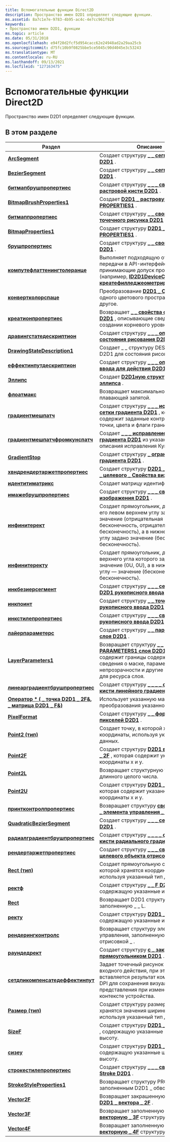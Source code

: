 ```yaml
---
title: Вспомогательные функции Direct2D
description: Пространство имен D2D1 определяет следующие функции.
ms.assetid: 8a7c1e7e-9783-4b95-ac4c-4e7cc961f928
keywords:
- Пространство имен D2D1, функции
ms.topic: article
ms.date: 05/31/2018
ms.openlocfilehash: e94f20d2fcf5d954cacc62e24948ad2a29aa25cb
ms.sourcegitcommit: d75fc10b9f0825bbe5ce5045c90d4045e3c53243
ms.translationtype: MT
ms.contentlocale: ru-RU
ms.lasthandoff: 09/13/2021
ms.locfileid: "127163475"
---
```

# <a name="direct2d-helper-functions"></a>Вспомогательные функции Direct2D

Пространство имен D2D1 определяет следующие функции.

## <a name="in-this-section"></a>В этом разделе



| Раздел                                                                                                                 | Описание                                                                                                                                                                                                                                    |
|-----------------------------------------------------------------------------------------------------------------------|------------------------------------------------------------------------------------------------------------------------------------------------------------------------------------------------------------------------------------------------|
| [**ArcSegment**](/windows/desktop/api/d2d1helper/nf-d2d1helper-arcsegment)<br/>                                                                           | Создает структуру [**\_ \_ сегмента дуги D2D1**](/windows/desktop/api/d2d1/ns-d2d1-d2d1_arc_segment) .<br/>                                                                                                                                                                 |
| [**BezierSegment**](/windows/desktop/api/d2d1helper/nf-d2d1helper-beziersegment)<br/>                                                                     | Создает структуру [**\_ \_ сегмента Безье D2D1**](/windows/desktop/api/d2d1/ns-d2d1-d2d1_bezier_segment) .<br/>                                                                                                                                                           |
| [**битмапбрушпропертиес**](/windows/desktop/api/d2d1helper/nf-d2d1helper-bitmapbrushproperties)<br/>                                                     | Создает структуру [**\_ \_ \_ свойств растровой кисти D2D1**](/windows/desktop/api/d2d1/ns-d2d1-d2d1_bitmap_brush_properties) .<br/>                                                                                                                                        |
| [**BitmapBrushProperties1**](/windows/desktop/api/D2d1_1helper/nf-d2d1_1helper-bitmapbrushproperties1)<br/>                                                   | Создает [**D2D1 \_ растровую \_ кисть \_ PROPERTIES1**](/windows/desktop/api/d2d1_1/ns-d2d1_1-d2d1_bitmap_brush_properties1) .<br/>                                                                                                                                      |
| [**битмаппропертиес**](/windows/desktop/api/d2d1helper/nf-d2d1helper-bitmapproperties)<br/>                                                               | Создает структуру [**\_ \_ свойств точечного рисунка D2D1**](/windows/desktop/api/d2d1/ns-d2d1-d2d1_bitmap_properties) .<br/>                                                                                                                                                     |
| [**BitmapProperties1**](/windows/desktop/api/D2d1_1helper/nf-d2d1_1helper-bitmapproperties1)<br/>                                                             | Создает структуру [**D2D1 \_ Bitmap \_ PROPERTIES1**](/windows/desktop/api/D2D1_1/ns-d2d1_1-d2d1_bitmap_properties1) .<br/>                                                                                                                                                   |
| [**брушпропертиес**](/windows/desktop/api/d2d1helper/nf-d2d1helper-brushproperties)<br/>                                                                 | Создает структуру [**\_ \_ свойств кисти D2D1**](/windows/desktop/api/d2d1/ns-d2d1-d2d1_brush_properties) .<br/>                                                                                                                                                       |
| [**компутефлаттенингтолеранце**](/previous-versions/windows/desktop/legacy/dn280327(v=vs.85))<br/>                                           | Выполняет подходящую отправку для передачи в API-интерфейсы, принимающие допуск прозрачности (например, [**ID2D1DeviceContext1:: креатефилледжеометриреализатион**](/windows/win32/api/d2d1_2/nf-d2d1_2-id2d1devicecontext1-createfilledgeometryrealization)).<br/> |
| [**конвертколорспаце**](/windows/desktop/api/D2d1_1helper/nf-d2d1_1helper-convertcolorspace)<br/>                                                             | Преобразование [**D2D1 \_ Color \_ F**](d2d1-color-f.md) из одного цветового пространства в другое.<br/>                                                                                                                                                   |
| [**креатионпропертиес**](/windows/desktop/api/D2d1_1helper/nf-d2d1_1helper-creationproperties)<br/>                                                           | Возвращает [**\_ \_ свойства создания D2D1**](/windows/desktop/api/D2D1_1/ns-d2d1_1-d2d1_creation_properties) , описывающие сведения о создании корневого уровня.<br/>                                                                                                                |
| [**дравингстатедескриптион**](/windows/desktop/api/d2d1helper/nf-d2d1helper-drawingstatedescription)<br/>                                                 | Создает структуру [**\_ \_ \_ описания состояния рисования D2D1**](/windows/desktop/api/d2d1/ns-d2d1-d2d1_drawing_state_description) .<br/>                                                                                                                                    |
| [**DrawingStateDescription1**](/windows/desktop/api/d2d1_1helper/nf-d2d1_1helper-drawingstatedescription1)<br/>                                               | Создает \_ \_ структуру DESCRIPTION1 D2D1 для состояния рисования \_ .<br/>                                                                                                                                                                             |
| [**еффектинпутдескриптион**](/windows/desktop/api/D2d1_1helper/nf-d2d1_1helper-effectinputdescription)<br/>                                                   | Создает структуру [**\_ \_ \_ описания ввода для действия D2D1**](/windows/desktop/api/D2D1_1/ns-d2d1_1-d2d1_effect_input_description) .<br/>                                                                                                                                      |
| [**Эллипс**](/windows/desktop/api/d2d1helper/nf-d2d1helper-ellipse)<br/>                                                                                 | Создает [**D2D1ную структуру \_ эллипса**](/windows/desktop/api/d2d1/ns-d2d1-d2d1_ellipse) .<br/>                                                                                                                                                                          |
| [**флоатмакс**](/windows/desktop/api/d2d1helper/nf-d2d1helper-floatmax)<br/>                                                                               | Возвращает максимальное значение с плавающей запятой.<br/>                                                                                                                                                                                           |
| [**градиентмешпатч**](/windows/desktop/api/d2d1_3helper/nf-d2d1_3helper-gradientmeshpatch)<br/>                                                             | Создает структуру [**\_ \_ \_ исправления сетки градиента D2D1**](/windows/desktop/api/d2d1_3/ns-d2d1_3-d2d1_gradient_mesh_patch) , которая содержит заданные контрольные точки, цвета и флаги границ. <br/>                                                                            |
| [**градиентмешпатчфромкунспатч**](/windows/desktop/api/d2d1_3helper/nf-d2d1_3helper-gradientmeshpatchfromcoonspatch)<br/>                                 | Создает [**\_ \_ \_ исправление сетки градиента D2D1**](/windows/desktop/api/d2d1_3/ns-d2d1_3-d2d1_gradient_mesh_patch) из указанного описания исправления Кунс. <br/>                                                                                                                    |
| [**GradientStop**](/windows/desktop/api/d2d1helper/nf-d2d1helper-gradientstop)<br/>                                                                       | Создает структуру [**\_ ограничителя \_ градиента D2D1**](/windows/desktop/api/d2d1/ns-d2d1-d2d1_gradient_stop) . <br/>                                                                                                                                                            |
| [**хвндрендертаржетпропертиес**](/windows/desktop/api/d2d1helper/nf-d2d1helper-hwndrendertargetproperties)<br/>                                           | Создает структуру [**D2D1 \_ HWND \_ для \_ целевого \_ Свойства визуализации**](/windows/desktop/api/d2d1/ns-d2d1-d2d1_hwnd_render_target_properties) .<br/>                                                                                                                           |
| [**идентитиматрикс**](/windows/desktop/api/d2d1helper/nf-d2d1helper-identitymatrix)<br/>                                                                   | Создает матрицу идентификаторов.<br/>                                                                                                                                                                                                         |
| [**имажебрушпропертиес**](/windows/desktop/api/D2d1_1helper/nf-d2d1_1helper-imagebrushproperties)<br/>                                                       | Создает структуру [**\_ \_ \_ свойств кисти изображения D2D1**](/windows/desktop/api/D2D1_1/ns-d2d1_1-d2d1_image_brush_properties) .<br/>                                                                                                                                          |
| [**инфинитерект**](/windows/desktop/api/d2d1Helper/nf-d2d1helper-infiniterect)<br/>                                                                       | Создает прямоугольник, для которого в его левом верхнем углу задано значение (отрицательная бесконечность, отрицательная бесконечность), а в нижнем правом углу задано значение (бесконечность, бесконечность). <br/>                                                                           |
| [**инфинитеректу**](infiniterectu.md)<br/>                                                                     | Создает прямоугольник, для левого верхнего угла которого задано значение (0U, 0U), а в нижнем правом углу — значение (бесконечность, бесконечность).<br/>                                                                                                          |
| [**инкбезиерсегмент**](/windows/desktop/api/d2d1_3helper/nf-d2d1_3helper-inkbeziersegment)<br/>                                                               | Создает структуру [**\_ \_ \_ сегмента Безье D2D1 рукописного ввода**](/windows/desktop/api/d2d1_3/ns-d2d1_3-d2d1_ink_bezier_segment) . <br/>                                                                                                                                                 |
| [**инкпоинт**](/windows/desktop/api/d2d1_3helper/nf-d2d1_3helper-inkpoint)<br/>                                                                               | Создает структуру [**\_ \_ точек рукописного ввода D2D1**](/windows/desktop/api/d2d1_3/ns-d2d1_3-d2d1_ink_point) . <br/>                                                                                                                                                                    |
| [**инкстилепропертиес**](/windows/desktop/api/d2d1_3helper/nf-d2d1_3helper-inkstyleproperties)<br/>                                                           | Создает структуру [**\_ \_ \_ свойств стиля рукописного ввода D2D1**](/windows/desktop/api/d2d1_3/ns-d2d1_3-d2d1_ink_style_properties) . <br/>                                                                                                                                             |
| [**лайерпараметерс**](/windows/desktop/api/d2d1helper/nf-d2d1helper-layerparameters)<br/>                                                                 | Создает структуру [**\_ \_ параметров слоя D2D1**](/windows/desktop/api/d2d1/ns-d2d1-d2d1_layer_parameters) .<br/>                                                                                                                                                       |
| [**LayerParameters1**](/windows/desktop/api/D2d1_1helper/nf-d2d1_1helper-layerparameters1)<br/>                                                               | Возвращает структуру [**\_ \_ PARAMETERS1 слоя D2D1**](/windows/desktop/api/d2d1_1/ns-d2d1_1-d2d1_layer_parameters1) , которая содержит границы содержимого, сведения о маске, параметры непрозрачности и другие параметры для ресурса слоя.<br/>                                           |
| [**линеарградиентбрушпропертиес**](/windows/desktop/api/d2d1helper/nf-d2d1helper-lineargradientbrushproperties)<br/>                                     | Создает структуру [**\_ \_ \_ \_ свойств кисти линейного градиента D2D1**](/windows/desktop/api/d2d1/ns-d2d1-d2d1_linear_gradient_brush_properties) .<br/>                                                                                                                     |
| [**Оператор \* ( \_ точка D2D1 \_ 2F&, \_ матрица D2D1 \_ F&)**](/windows/win32/api/d2d1helper/nl-d2d1helper-matrix3x2f)<br/> | Использует указанную матрицу для преобразования указанной точки.<br/>                                                                                                                                                                         |
| [**PixelFormat**](/windows/desktop/api/d2d1helper/nf-d2d1helper-pixelformat)<br/>                                                                         | Создает структуру [**\_ \_ формата пикселей D2D1**](/windows/desktop/api/dcommon/ns-dcommon-d2d1_pixel_format) .<br/>                                                                                                                                                               |
| [**Point2 (тип)**](point2-type-.md)<br/>                                                                       | Создает точку, в которой хранятся координаты, используя указанный тип данных.<br/>                                                                                                                                                          |
| [**Point2F**](/windows/desktop/api/d2d1helper/nf-d2d1helper-point2f)<br/>                                                                                 | Создает структуру [**D2D1 в виде \_ точки \_ 2F**](d2d1-point-2f.md) , которая содержит указанные координаты x и y.<br/>                                                                                                           |
| [**Point2L**](/windows/desktop/api/D2d1_1helper/nf-d2d1_1helper-point2l)<br/>                                                                                 | Возвращает структурную точку длинного целого числа.<br/>                                                                                                                                                                                            |
| [**Point2U**](/windows/desktop/api/d2d1helper/nf-d2d1helper-point2u)<br/>                                                                                 | Создает структуру [**D2D1 \_ точки \_ 2U**](d2d1-point-2u.md) , которая содержит указанные координаты x и y.<br/>                                                                                                           |
| [**принтконтролпропертиес**](/windows/desktop/api/D2d1_1helper/nf-d2d1_1helper-printcontrolproperties)<br/>                                                   | Возвращает структуру [**свойств D2D1 \_ \_ элемента управления \_ печатью**](/windows/desktop/api/D2D1_1/ns-d2d1_1-d2d1_print_control_properties) .<br/>                                                                                                                               |
| [**QuadraticBezierSegment**](/windows/desktop/api/d2d1helper/nf-d2d1helper-quadraticbeziersegment)<br/>                                                   | Создает структуру [**\_ \_ \_ сегмента Безье D2D1**](/windows/desktop/api/d2d1/ns-d2d1-d2d1_quadratic_bezier_segment) .<br/>                                                                                                                                      |
| [**радиалградиентбрушпропертиес**](/windows/desktop/api/d2d1helper/nf-d2d1helper-radialgradientbrushproperties)<br/>                                     | Создает структуру [**\_ \_ \_ \_ свойств кисти радиального градиента D2D1**](/windows/desktop/api/d2d1/ns-d2d1-d2d1_radial_gradient_brush_properties) .<br/>                                                                                                                     |
| [**рендертаржетпропертиес**](/windows/desktop/api/d2d1helper/nf-d2d1helper-rendertargetproperties)<br/>                                                   | Создает структуру [**\_ \_ \_ свойств целевого объекта отрисовки D2D1**](/windows/desktop/api/d2d1/ns-d2d1-d2d1_render_target_properties) .<br/>                                                                                                                                      |
| [**Rect (тип)**](rect-type-.md)<br/>                                                                           | Создает прямоугольную структуру, в которой хранятся координаты, используя указанный тип данных.<br/>                                                                                                                                            |
| [**ректф**](/windows/desktop/api/d2d1helper/nf-d2d1helper-rectf)<br/>                                                                                     | Создает структуру [**\_ \_ F D2D1 Rect**](d2d1-rect-f.md) , содержащую указанные измерения.<br/>                                                                                                                                    |
| [**Rect**](/previous-versions/windows/desktop/legacy/hh847950(v=vs.85))<br/>                                                                                     | Возвращает D2D1 структуру, заполненную \_ \_ L.<br/>                                                                                                                                                                                           |
| [**ректу**](/windows/desktop/api/d2d1helper/nf-d2d1helper-rectu)<br/>                                                                                     | Создает структуру [**D2D1 \_ Rect \_ U**](d2d1-rect-u.md) , содержащую указанные измерения.<br/>                                                                                                                                    |
| [**рендерингконтролс**](/windows/desktop/api/D2d1_1helper/nf-d2d1_1helper-renderingcontrols)<br/>                                                             | Возвращает структуру элементов управления, заполненную D2D1 \_ отрисовкой \_ .<br/>                                                                                                                                                                               |
| [**раундедрект**](/windows/desktop/api/d2d1helper/nf-d2d1helper-roundedrect)<br/>                                                                         | Создает структуру [**с \_ закругленным \_ прямоугольником D2D1**](/windows/desktop/api/d2d1/ns-d2d1-d2d1_rounded_rect) .<br/>                                                                                                                                                               |
| [**сетдпикомпенсатедеффектинпут**](/windows/desktop/api/D2d1_1helper/nf-d2d1_1helper-setdpicompensatedeffectinput)<br/>                                       | Задает точечный рисунок в качестве входного действия, при этом вставляется результат компенсации DPI для сохранения визуального представления при изменении DPI в контексте устройства.<br/>                                                                                      |
| [**Размер (тип)**](size-type-.md)<br/>                                                                           | Создает структуру размера, в которой хранятся значения ширины и высоты, используя указанный тип данных.<br/>                                                                                                                                            |
| [**SizeF**](/windows/desktop/api/d2d1helper/nf-d2d1helper-sizef)<br/>                                                                                     | Создает структуру [**D2D1 \_ размера \_ F**](d2d1-size-f.md) , содержащую указанные ширину и высоту.<br/>                                                                                                                              |
| [**сизеу**](/windows/desktop/api/d2d1helper/nf-d2d1helper-sizeu)<br/>                                                                                     | Создает структуру [**D2D1 \_ size \_ U**](d2d1-size-u.md) , содержащую указанные ширину и высоту.<br/>                                                                                                                              |
| [**строкестилепропертиес**](/windows/desktop/api/d2d1helper/nf-d2d1helper-strokestyleproperties)<br/>                                                     | Создает структуру [**\_ \_ \_ свойств стиля Stroke D2D1**](/windows/desktop/api/d2d1/ns-d2d1-d2d1_stroke_style_properties) . <br/>                                                                                                                                       |
| [**StrokeStyleProperties1**](/windows/desktop/api/D2d1_1helper/nf-d2d1_1helper-strokestyleproperties1)<br/>                                                   | Возвращает структуру PROPERTIES1 с заполненным D2D1 \_ обводкой \_ \_ .<br/>                                                                                                                                                                        |
| [**Vector2F**](/windows/desktop/api/D2d1_1helper/nf-d2d1_1helper-vector2f)<br/>                                                                               | Возвращает закрашенную структуру [**D2D1 \_ вектора \_ 2F**](/windows/win32/api/dcommon/ns-dcommon-d2d_vector_2f) .<br/>                                                                                                                                                              |
| [**Vector3F**](/windows/desktop/api/D2d1_1helper/nf-d2d1_1helper-vector3f)<br/>                                                                               | Возвращает заполненную [**D2D1 \_ векторную \_ 3F**](/windows/win32/api/dcommon/ns-dcommon-d2d_vector_3f) структуру.<br/>                                                                                                                                                              |
| [**Vector4F**](/windows/desktop/api/D2d1_1helper/nf-d2d1_1helper-vector4f)<br/>                                                                               | Возвращает заполненную [**D2D1 \_ векторную \_ 4F**](/windows/win32/api/dcommon/ns-dcommon-d2d_vector_4f) структуру.<br/>                                                                                                                                                              |



 

 


